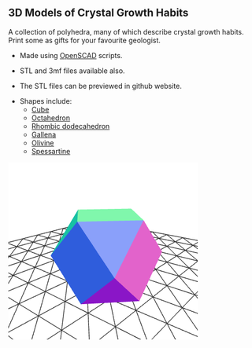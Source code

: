 ## 3D Models of Crystal Growth Habits

A collection of polyhedra, many of which describe crystal growth habits. 
Print some as gifts for your favourite geologist.


* Made using [OpenSCAD](https://openscad.org) scripts.

* STL and 3mf files available also.

* The STL files can be previewed in github website.

- Shapes include:
  - [Cube](files/cube.stl)
  - [Octahedron](files/octahedron.stl)
  - [Rhombic dodecahedron](files/rhombic_dodecahedron.stl)
  - [Gallena](files/gallena.stl)
  - [Olivine](files/olivine.stl)
  - [Spessartine](files/spessartine.stl)

![polyhedra](polyhedra.png)
